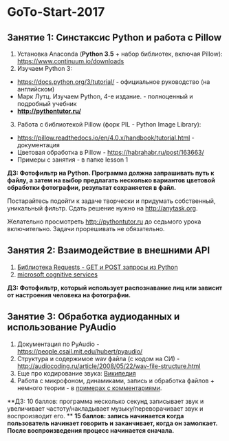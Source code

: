 # GoTo-Start-2017

## Занятие 1: Синстаксис Python и работа с Pillow
1. Установка Anaconda (**Python 3.5** + набор библиотек, включая Pillow): https://www.continuum.io/downloads
2. Изучаем Python 3:
  - https://docs.python.org/3/tutorial/ - официальное руководство (на английском)
  - Марк Лутц. Изучаем Python, 4-е издание. - полноценный и подробный учебник
  - **http://pythontutor.ru/**
3. Работа с библиотекой Pillow (форк PIL - Python Image Library):
  - https://pillow.readthedocs.io/en/4.0.x/handbook/tutorial.html - документация
  - Цветовая обработка в Pillow - https://habrahabr.ru/post/163663/
  - Примеры c занятия - в папке lesson 1

**ДЗ: Фотофильтр на Python. 
Программа должна запрашивать путь к файлу, а затем на выбор предлагать несколько вариантов цветовой обработки фотографии, результат сохраняется в файл.** 

Постарайтесь подойти к задаче творчески и придумать собственный, уникальный фильтр. Сдать решение нужно на http://anytask.org.

Желательно просмотреть http://pythontutor.ru до седьмого урока включительно. Задачи прорешивать не обязательно.

## Занятия 2: Взаимодействие в внешними API
1. [Библиотека Requests - GET и POST запросы из Python](http://docs.python-requests.org/en/master/)
2. [microsoft cognitive services](https://www.microsoft.com/cognitive-services/en-us/apis)

**ДЗ: Фотофильтр, который использует распознавание лиц или зависит от настроения человека на фотографии.**

## Занятие 3: Обработка аудиоданных и использование PyAudio
1. Документация по PyAudio - https://people.csail.mit.edu/hubert/pyaudio/
2. Структура и содержимое wav файла (с кодом на СИ) - http://audiocoding.ru/article/2008/05/22/wav-file-structure.html
3. Еще про кодирование звука: [Википедия](https://ru.wikipedia.org/wiki/%D0%9A%D0%BE%D0%B4%D0%B8%D1%80%D0%BE%D0%B2%D0%B0%D0%BD%D0%B8%D0%B5_%D0%B7%D0%B2%D1%83%D0%BA%D0%BE%D0%B2%D0%BE%D0%B9_%D0%B8%D0%BD%D1%84%D0%BE%D1%80%D0%BC%D0%B0%D1%86%D0%B8%D0%B8)
4. Работа с микрофоном, динамиками, запись и обработка файлов + немного теории - в [примерах с комментариями](https://github.com/roctbb/GoTo-Start-2017/blob/master/Lesson%203/).

**ДЗ: 10 баллов: программа несколько секунд записывает звук и увеличивает частоту/накладывает музыку/переворачивает звук и воспроизводит его. **
**15 баллов: запись начинается когда пользователь начинает говорить и заканчивает, когда он замолкает. После воспроизведения процесс начинается сначала.**

